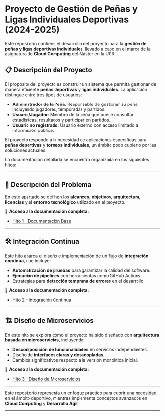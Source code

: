 # Proyecto de Gestión de Peñas y Ligas Individuales Deportivas (2024-2025)

Este repositorio contiene el desarrollo del proyecto para la **gestión de peñas y ligas deportivas individuales**, llevado a cabo en el marco de la asignatura de **Cloud Computing** del Máster en la UGR.

## 📋 Descripción del Proyecto

El propósito del proyecto es construir un sistema que permita gestionar de manera eficiente **peñas deportivas** y **ligas individuales**. La aplicación distingue entre tres tipos de usuarios:

- **Administrador de la Peña**: Responsable de gestionar su peña, incluyendo jugadores, temporadas y partidos.
- **Usuario/Jugador**: Miembro de la peña que puede consultar estadísticas, resultados y participar en partidos.
- **Usuario no registrado**: Usuario externo con acceso limitado a información pública.

El proyecto responde a la necesidad de aplicaciones específicas para **peñas deportivas** y **torneos individuales**, un ámbito poco cubierto por las soluciones actuales.

La documentación detallada se encuentra organizada en los siguientes hitos:

---

## 📝 Descripción del Problema

En este apartado se definen los **alcances**, **objetivos**, **arquitectura**, **licencias** y el **entorno tecnológico** utilizado en el proyecto.

📄 **Acceso a la documentación completa:**
- [Hito 1 - Documentación Base](docs/hitos/hito1.md)

---

## 🛠️ Integración Continua

Este hito abarca el diseño e implementación de un flujo de **integración continua**, que incluye:

- **Automatización de pruebas** para garantizar la calidad del software.
- **Ejecución de pipelines** con herramientas como GitHub Actions.
- Estrategias para **detección temprana de errores** en el desarrollo.

📄 **Acceso a la documentación completa:**
- [Hito 2 - Integración Continua](docs/hitos/hito2.md)

---

## 🏗️ Diseño de Microservicios

En este hito se explora cómo el proyecto ha sido diseñado con **arquitectura basada en microservicios**, incluyendo:

- **Descomposición de funcionalidades** en servicios independientes.
- Diseño de **interfaces claras y desacopladas**.
- Cambios significativos respecto a la versión monolítica inicial.

📄 **Acceso a la documentación completa:**
- [Hito 3 - Diseño de Microservicios](docs/hitos/hito3.md)

---

Este repositorio representa un enfoque práctico para cubrir una necesidad en el ámbito deportivo, mientras implementa conceptos avanzados en **Cloud Computing** y **Desarrollo Ágil**.

---

